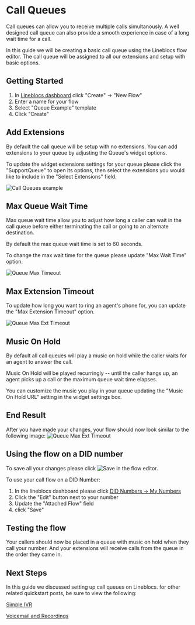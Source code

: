 # Call Queues

Call queues can allow you to receive multiple calls simultanously. A well designed call queue can also provide a smooth experience in case of a long wait time for a call.

In this guide we will be creating a basic call queue using the Lineblocs flow editor. The call queue will be assigned to all our extensions and setup with basic options. 

## Getting Started

1. In [Lineblocs dashboard](https://app.lineblocs.com/#/dashboard) click "Create" -> "New Flow"
2. Enter a name for your flow
3. Select "Queue Example" template
4. Click "Create"


## Add Extensions

By default the call queue will be setup with no extensions. You can add extensions to your queue by adjusting the Queue's widget options.

To update the widget extensions settings for your queue please click the "SupportQueue" to open its options, then select the extensions you would like to include in the "Select Extensions" field.

![Call Queues example](/img/frontend/docs/call-queue/extension-select.png)

## Max Queue Wait Time

Max queue wait time allow you to adjust how long a caller can wait in the call queue before either terminating the call or going to an alternate destination.

By default the max queue wait time is set to 60 seconds.

To change the max wait time for the queue please update "Max Wait Time" option.

![Queue Max Timeout](/img/frontend/docs/call-queue/queue-max-wait.png)

## Max Extension Timeout

To update how long you want to ring an agent's phone for, you can update the "Max Extension Timeout" option.

![Queue Max Ext Timeout](/img/frontend/docs/call-queue/queue-max-ext-timeout.png)

## Music On Hold

By default all call queues will play a music on hold while the caller waits for an agent to answer the call. 

Music On Hold will be played recurringly -- until the caller hangs up, an agent picks up a call or the maximum queue wait time elapses.

You can customize the music you play in your queue updating the "Music On Hold URL" setting in the widget settings box. 

## End Result

After you have made your changes, your flow should now look similar to the following image:
![Queue Max Ext Timeout](/img/frontend/docs/call-queue/main.png)

## Using the flow on a DID number

To save all your changes please click ![Save](/img/frontend/docs/shared/save.png) in the flow editor.

To use your call flow on a DID Number:

1. In the lineblocs dashboard please click [DID Numbers -> My Numbers](https://app.lineblocs.com/#/dashboard/dids/my-numbers)
2. Click the "Edit" button next to your number
3. Update the "Attached Flow" field
4. click "Save"

## Testing the flow

Your callers should now be placed in a queue with music on hold when they call your number. And your extensions will receive calls from the queue in the order they came in.

## Next Steps

In this guide we discussed setting up call queues on Lineblocs. for other related quickstart posts, be sure to view the following:

[Simple IVR](http://lineblocs.com/resources/quickstarts/basic-ivr)

[Voicemail and Recordings](https://lineblocs.com/resources/quickstarts/recordings-and-voicemail)